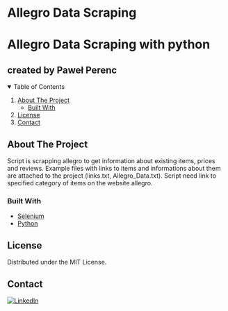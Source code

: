 Allegro Data Scraping
=======
# Allegro Data Scraping with python

## created by Paweł Perenc

<!-- TABLE OF CONTENTS -->
<details open="open">
  <summary>Table of Contents</summary>
  <ol>
    <li>
      <a href="#about-the-project">About The Project</a>
      <ul>
        <li><a href="#built-with">Built With</a></li>
      </ul>
    </li>
    <li><a href="#license">License</a></li>
    <li><a href="#contact">Contact</a></li>
  </ol>
</details>



<!-- ABOUT THE PROJECT -->
## About The Project
Script is scrapping allegro to get information about existing items, prices and reviews. Example files with links to items and informations about them are attached to the project (links.txt, Allegro_Data.txt). Script need link to specified category of items on the website allegro.

### Built With

* [Selenium](https://www.selenium.dev/)
* [Python](https://www.python.org/)

<!-- LICENSE -->
## License

Distributed under the MIT License.

<!-- CONTACT -->
## Contact
[![LinkedIn][linkedin-shield]][linkedin-url]

<!-- MARKDOWN LINKS & IMAGES -->
<!-- https://www.markdownguide.org/basic-syntax/#reference-style-links -->
[linkedin-shield]: https://img.shields.io/badge/-LinkedIn-black.svg?style=for-the-badge&logo=linkedin&colorB=555
[linkedin-url]: https://www.linkedin.com/in/pawe%C5%82-perenc-51b39315a/
